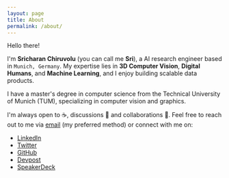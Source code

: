 ```yaml
---
layout: page
title: About
permalink: /about/
---
```


Hello there!

I'm **Sricharan Chiruvolu** (you can call me **Sri**), a AI research engineer based in `Munich, Germany`. My expertise lies in **3D Computer Vision**, **Digital Humans**, and **Machine Learning**, and I enjoy building scalable data products.


I have a master's degree in computer science from the Technical University of Munich (TUM), specializing in computer vision and graphics.


I'm always open to ☕, discussions 💬 and collaborations 🔗. Feel free to reach out to me via [email](mailto:sricharanchiruvolu@googlemail.com) (my preferred method) or connect with me on:

- [LinkedIn](https://www.linkedin.com/in/sricharanchiruvolu/)
- [Twitter](https://twitter.com/srchrn)
- [GitHub](https://github.com/raincrash)
- [Devpost](https://devpost.com/raincrash)
- [SpeakerDeck](https://speakerdeck.com/raincrash)
